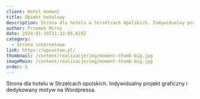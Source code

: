 ```yaml
---
client: Hotel moment
title: Obiekt hotelowy
description: Strona dla hotelu w Strzelcach Opolskich. Indywidualny projekt graficzny, dedykowany motyw na Wordpressa, dedykowane pola do edycji całej zawartości strony.
author: Przemek Miros
date: 2024-01-16T21:32:05.619Z
category:
  - Strona internetowa
link: https://wpcustom.pl/
thumbnail: /content/realizacje/img/moment-thumb-big.jpg
imageMain: /content/realizacje/img/moment-thumb-big.jpg
order: 5
---
```

Strona dla hotelu w Strzelcach opolskich. Indywidualny projekt graficzny i dedykowany motyw na Wordpressa.
